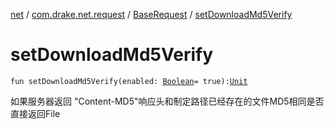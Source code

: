 [net](../../index.md) / [com.drake.net.request](../index.md) / [BaseRequest](index.md) / [setDownloadMd5Verify](./set-download-md5-verify.md)

# setDownloadMd5Verify

`fun setDownloadMd5Verify(enabled: `[`Boolean`](https://kotlinlang.org/api/latest/jvm/stdlib/kotlin/-boolean/index.html)` = true): `[`Unit`](https://kotlinlang.org/api/latest/jvm/stdlib/kotlin/-unit/index.html)

如果服务器返回 "Content-MD5"响应头和制定路径已经存在的文件MD5相同是否直接返回File

